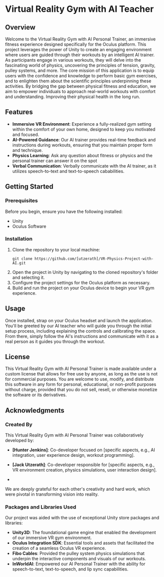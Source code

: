 # Virtual Reality Gym with AI Teacher

## Overview

Welcome to the Virtual Reality Gym with AI Personal Trainer, an immersive fitness experience designed specifically for the Oculus platform. This project leverages the power of Unity to create an engaging environment where users are guided through their workouts by an intelligent AI trainer. As participants engage in various workouts, they will delve into the fascinating world of physics, uncovering the principles of tension, gravity, pulley systems, and more. The core mission of this application is to equip users with the confidence and knowledge to perform basic gym exercises, and to enlighten them about the scientific principles underpinning these activities. By bridging the gap between physical fitness and education, we aim to empower individuals to approach real-world workouts with comfort and understanding. Improving their physical health in the long run.
## Features

- **Immersive VR Environment**: Experience a fully-realized gym setting within the comfort of your own home, designed to keep you motivated and focused.
- **AI-Powered Guidance**: Our AI trainer provides real-time feedback and instructions during workouts, ensuring that you maintain proper form and technique.
- **Physics Learning**: Ask any question about fitness or physics and the personal trainer can answer it on the spot
- **Verbal Communication**: Verbally communicate with the AI trainer, as it utilizes speech-to-text and text-to-speech cababilities.

## Getting Started

### Prerequisites

Before you begin, ensure you have the following installed:
- Unity 
- Oculus Software

### Installation

1. Clone the repository to your local machine:
   ```
   git clone https://github.com/[utzerath]/VR-Physics-Project-with-AI.git
   ```
2. Open the project in Unity by navigating to the cloned repository's folder and selecting it.
3. Configure the project settings for the Oculus platform as necessary.
4. Build and run the project on your Oculus device to begin your VR gym experience.

## Usage

Once installed, strap on your Oculus headset and launch the application. You'll be greeted by our AI teacher who will guide you through the initial setup process, including explaining the controls and calibrating the space. From there, simply follow the AI's instructions and communicate with it as a real person as it guides you through the workout. 

## License

This Virtual Reality Gym with AI Personal Trainer is made available under a custom license that allows for free use by anyone, as long as the use is not for commercial purposes. You are welcome to use, modify, and distribute this software in any form for personal, educational, or non-profit purposes without charge, provided that you do not sell, resell, or otherwise monetize the software or its derivatives.

## Acknowledgments

### Created By

This Virtual Reality Gym with AI Personal Trainer was collaboratively developed by:

- **[Hunter Jenkins]**: Co-developer focused on [specific aspects, e.g., AI integration, user experience design, workout programming]. 
  
- **[Jack Utzerath]**: Co-developer responsible for [specific aspects, e.g., VR environment creation, physics simulations, user interaction design].
- 
We are deeply grateful for each other's creativity and hard work, which were pivotal in transforming vision into reality.

### Packages and Libraries Used

Our project was aided with the use of exceptional Unity store packages and libraries:

- **Unity3D**: The foundational game engine that enabled the development of our immersive VR gym environment.
- **Oculus Integration SDK**: Essential tools and assets that facilitated the creation of a seamless Oculus VR experience.
- **Fibo Cables**: Provided the pulley system physics simulations that underpin the interactive components and visuals of our workouts.
- **InWorldAI**: Empowered our AI Personal Trainer with the ability for speech-to-text, text-to-speech, and lip sync capabilities.

